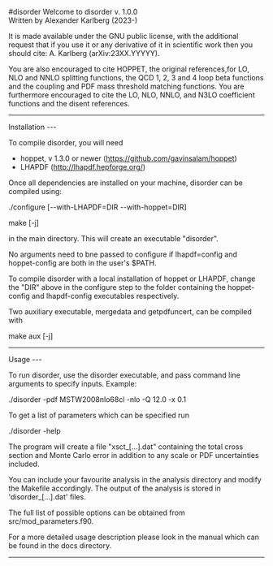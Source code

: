 #disorder
                     Welcome to disorder v. 1.0.0                
              Written by Alexander Karlberg (2023-)              
                                                           
 It is made available under the GNU public license, with the
 additional request that if you use it or any derivative of it in
 scientific work then you should cite: A. Karlberg (arXiv:23XX.YYYYY).
                                                           
 You are also encouraged to cite HOPPET, the original references,for
 LO, NLO and NNLO splitting functions, the QCD 1, 2, 3 and 4 loop beta
 functions and the coupling and PDF mass threshold matching
 functions. You are furthermore encouraged to cite the LO, NLO, NNLO,
 and N3LO coefficient functions and the disent references.

----------------------------------------------------------------------
 Installation ---

To compile disorder, you will need
* hoppet, v 1.3.0 or newer (https://github.com/gavinsalam/hoppet)
* LHAPDF (http://lhapdf.hepforge.org/)

Once all dependencies are installed on your machine, disorder can be
compiled using:

  ./configure [--with-LHAPDF=DIR --with-hoppet=DIR]

  make [-j]

in the main directory. This will create an executable "disorder".

No arguments need to bne passed to configure if lhapdf=config and
hoppet-config are both in the user's $PATH.

To compile disorder with a local installation of hoppet or LHAPDF,
change the "DIR" above in the configure step to the folder containing
the hoppet-config and lhapdf-config executables respectively.

Two auxiliary executable, mergedata and getpdfuncert, can be compiled
with

  make aux [-j]

----------------------------------------------------------------------
Usage ---

To run disorder, use the disorder executable, and pass command
line arguments to specify inputs. Example:

  ./disorder -pdf MSTW2008nlo68cl -nlo -Q 12.0 -x 0.1


To get a list of parameters which can be specified run

   ./disorder -help
   
The program will create a file "xsct_[...].dat" containing the total
cross section and Monte Carlo error in addition to any scale or PDF
uncertainties included.

You can include your favourite analysis in the analysis directory and
modify the Makefile accordingly. The output of the analysis is stored
in 'disorder_[...].dat' files.

The full list of possible options can be obtained from
src/mod_parameters.f90.

For a more detailed usage description please look in the manual which
can be found in the docs directory.


----------------------------------------------------------------------
